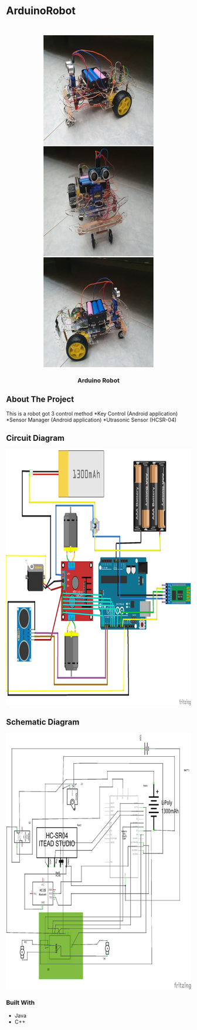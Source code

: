 # ArduinoRobot

<br />
<p align="center">
  <a href="https://github.com/YeongCC/ArduinoRobot">
    <img src="https://github.com/YeongCC/ArduinoRobot/blob/main/Picture/2.jpg" alt="Logo" width="300" height="300">
  </a>
  <a href="https://github.com/YeongCC/ArduinoRobot">
    <img src="https://github.com/YeongCC/ArduinoRobot/blob/main/Picture/1.jpg" alt="Logo" width="300" height="300">
  </a>
    <a href="https://github.com/YeongCC/ArduinoRobot">
    <img src="https://github.com/YeongCC/ArduinoRobot/blob/main/Picture/3.jpg" alt="Logo" width="300" height="300">
  </a>
  <h3 align="center">Arduino Robot</h3>
</p>

## About The Project

This is a robot got 3 control method 
*Key Control (Android application)
*Sensor Manager (Android application)
*Utrasonic Sensor (HCSR-04)

## Circuit Diagram

  </a>
    <img src="https://github.com/YeongCC/ArduinoRobot/blob/main/Picture/CC_robo_bb.png" alt="Logo" width="1000" height="700">
  </a>
 
## Schematic Diagram

  </a>
    <img src="https://github.com/YeongCC/ArduinoRobot/blob/main/Picture/CC_robo_schem.png" alt="Logo" width="1000" height="700">
  </a>
  
### Built With
* Java
* C++


